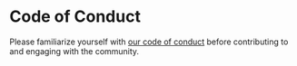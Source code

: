 # Code of Conduct

Please familiarize yourself with [our code of conduct](https://www.notion.so/Code-of-Conduct-ca45bbd8081e40498f50969588802d94) before contributing to and engaging with the community.
